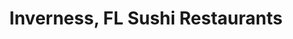 ---
layout: city
title: Inverness, FL Sushi Restaurants
permalink: /florida/inverness/
stateAbbr: FL
stateName: Florida
cityName: Inverness
---